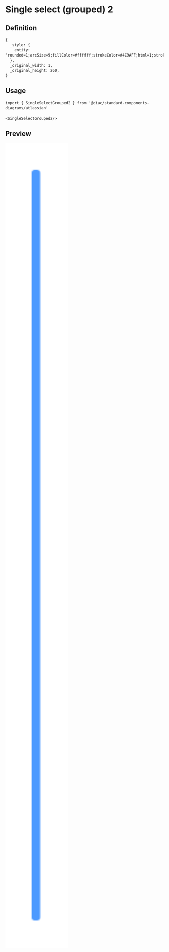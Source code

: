 # Single select (grouped) 2

## Definition

```
{
  _style: { 
    entity: 'rounded=1;arcSize=9;fillColor=#ffffff;strokeColor=#4C9AFF;html=1;strokeWidth=2;spacingLeft=5;fontColor=#000000;align=left',
  },
  _original_width: 1,
  _original_height: 260,
}
```

## Usage

```
import { SingleSelectGrouped2 } from '@diac/standard-components-diagrams/atlassian'

<SingleSelectGrouped2/>
```

## Preview

<img src="./single-select-grouped-2.png" width="200"/>
